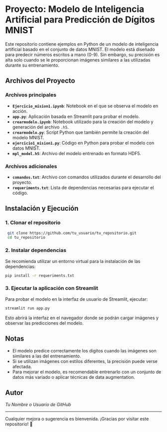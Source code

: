 # Proyecto: Modelo de Inteligencia Artificial para Predicción de Dígitos MNIST

Este repositorio contiene ejemplos en Python de un modelo de inteligencia artificial basado en el conjunto de datos MNIST. El modelo está diseñado para predecir números escritos a mano (0-9). Sin embargo, su precisión es alta solo cuando se le proporcionan imágenes similares a las utilizadas durante su entrenamiento.

## Archivos del Proyecto

### Archivos principales
- **`Ejercicio_mision1.ipynb`**: Notebook en el que se observa el modelo en acción.
- **`app.py`**: Aplicación basada en Streamlit para probar el modelo.
- **`crearmodelo.ipynb`**: Notebook utilizado para la creación del modelo y generación del archivo `.h5`.
- **`crearmodelo.py`**: Script Python que también permite la creación del modelo MNIST.
- **`ejercicio1_mision1.py`**: Código en Python para probar el modelo con datos MNIST.
- **`mpl_model.h5`**: Archivo del modelo entrenado en formato HDF5.

### Archivos adicionales
- **`comandos.txt`**: Archivo con comandos utilizados durante el desarrollo del proyecto.
- **`requeriments.txt`**: Lista de dependencias necesarias para ejecutar el código.

## Instalación y Ejecución

### 1. Clonar el repositorio
```bash
 git clone https://github.com/tu_usuario/tu_repositorio.git
 cd tu_repositorio
```

### 2. Instalar dependencias
Se recomienda utilizar un entorno virtual para la instalación de las dependencias:
```bash
pip install -r requeriments.txt
```

### 3. Ejecutar la aplicación con Streamlit
Para probar el modelo en la interfaz de usuario de Streamlit, ejecutar:
```bash
streamlit run app.py
```
Esto abrirá la interfaz en el navegador donde se podrán cargar imágenes y observar las predicciones del modelo.

## Notas
- El modelo predice correctamente los dígitos cuando las imágenes son similares a las del entrenamiento.
- Si se utilizan imágenes con estilos diferentes, la precisión puede verse afectada.
- Para mejorar el modelo, es recomendable entrenarlo con un conjunto de datos más variado o aplicar técnicas de data augmentation.

## Autor
_Tu Nombre o Usuario de GitHub_

---
Cualquier mejora o sugerencia es bienvenida. ¡Gracias por visitar este repositorio! 🚀


